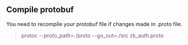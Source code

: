 ## Compile protobuf

You need to recompile your protobuf file if changes made in .proto file.

> protoc --proto_path=./proto --go_out=./src zk_auth.proto
